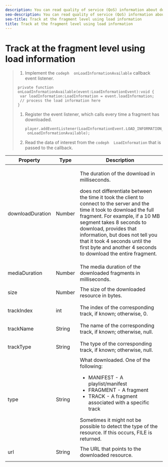 ```yaml
---
description: You can read quality of service (QoS) information about downloaded resources, such as fragments and tracks, from the LoadInformation class.
seo-description: You can read quality of service (QoS) information about downloaded resources, such as fragments and tracks, from the LoadInformation class.
seo-title: Track at the fragment level using load information
title: Track at the fragment level using load information
---
```


# Track at the fragment level using load information

>1. Implement the `codeph  onLoadInformationAvailable` callback event listener.
>   ```
>   private function onLoadInformationAvailable(event:LoadInformationEvent):void { 
>    var loadInformation:LoadInformation = event.loadInformation; 
>    // process the load information here 
>   }
>   ```
>   
>   
>1. Register the event listener, which  calls every time a fragment has downloaded.
>       
>       ```
>       player.addEventListener(LoadInformationEvent.LOAD_INFORMATION_AVAILABLE, 
>        onLoadInformationAvailable);
>       ```
>       
>   
>1. Read the data of interest from the `codeph  LoadInformation` that is passed to the callback.
<table id="table_75E61A2EB25E435DB631166A7FF64757"> 
 <tgroup cols="3"> 
  <colspec colname="col01" colnum="1" colwidth="1.14*" /> 
  <colspec colnum="2" colname="col1" colwidth="1.00*" /> 
  <colspec colnum="3" colname="col2" colwidth="1.44*" /> 
  <thead> 
   <tr> 
    <th colname="col01" class="entry"> Property </th> 
    <th colname="col1" class="entry"> Type </th> 
    <th colname="col2" class="entry"> Description </th> 
   </tr> 
  </thead> 
  <tbody> 
   <tr> 
    <td colname="col01"> <span class="codeph"> downloadDuration </span> </td> 
    <td colname="col1"> <p>Number </p> </td> 
    <td colname="col2"> <p>The duration of the download in milliseconds. </p> <p> 
      <ph conkeyref="phrases/primetime-sdk-name" /> does not differentiate between the time it took the client to connect to the server and the time it took to download the full fragment. For example, if a 10 MB segment takes 8 seconds to download, 
      <ph conkeyref="phrases/primetime-sdk-name" /> provides that information, but does not tell you that it took 4 seconds until the first byte and another 4 seconds to download the entire fragment. </p> </td> 
   </tr> 
   <tr> 
    <td colname="col01"> <span class="codeph"> mediaDuration </span> </td> 
    <td colname="col1"> <p>Number </p> </td> 
    <td colname="col2"> The media duration of the downloaded fragments in milliseconds. </td> 
   </tr> 
   <tr> 
    <td colname="col01"> <span class="codeph"> size </span> </td> 
    <td colname="col1"> <p>Number </p> </td> 
    <td colname="col2"> The size of the downloaded resource in bytes. </td> 
   </tr> 
   <tr> 
    <td colname="col01"> <span class="codeph"> trackIndex </span> </td> 
    <td colname="col1"> <p>int </p> </td> 
    <td colname="col2"> The index of the corresponding track, if known; otherwise, 0. </td> 
   </tr> 
   <tr> 
    <td colname="col01"> <span class="codeph"> trackName </span> </td> 
    <td colname="col1"> <p>String </p> </td> 
    <td colname="col2"> The name of the corresponding track, if known; otherwise, null. </td> 
   </tr> 
   <tr> 
    <td colname="col01"> <span class="codeph"> trackType </span> </td> 
    <td colname="col1"> <p>String </p> </td> 
    <td colname="col2"> The type of the corresponding track, if known; otherwise, null. </td> 
   </tr> 
   <tr> 
    <td colname="col01"> <span class="codeph"> type </span> </td> 
    <td colname="col1"> <p>String </p> </td> 
    <td colname="col2"> What 
     <ph conkeyref="phrases/primetime-sdk-name" /> downloaded. One of the following: 
     <ul id="ul_FA02F42D109344F4866073908CA4E835"> 
      <li id="li_0E2D3EBCAB58477FB5EA526C54FACFFB">MANIFEST - A playlist/manifest </li> 
      <li id="li_D7894C2F0CB64C909C6398288EA5683A">FRAGMENT - A fragment </li> 
      <li id="li_4D4FEDB7704C411B80891B5028B0C20E">TRACK - A fragment associated with a specific track </li> 
     </ul> Sometimes it might not be possible to detect the type of the resource. If this occurs, FILE is returned. </td> 
   </tr> 
   <tr> 
    <td colname="col01"> <span class="codeph"> url </span> </td> 
    <td colname="col1"> <p>String </p> </td> 
    <td colname="col2"> The URL that points to the downloaded resource. </td> 
   </tr> 
  </tbody> 
 </tgroup> 
</table>

>   
>   
>   
>   
>   

